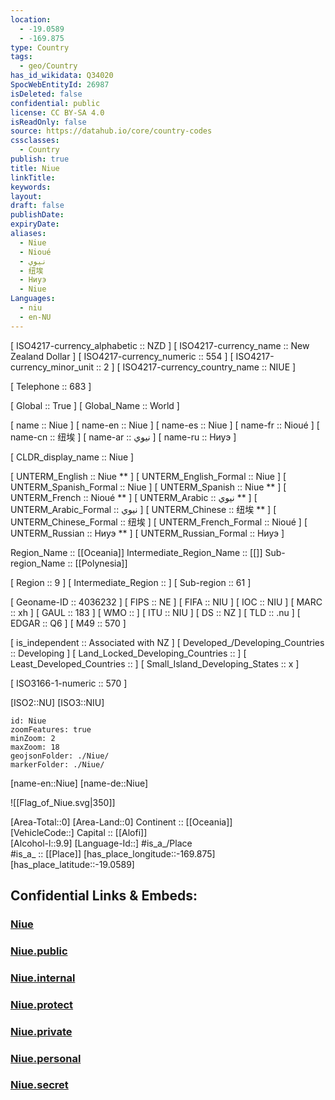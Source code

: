 ```yaml
---
location:
  - -19.0589
  - -169.875
type: Country
tags:
  - geo/Country
has_id_wikidata: Q34020
SpocWebEntityId: 26987
isDeleted: false
confidential: public
license: CC BY-SA 4.0
isReadOnly: false
source: https://datahub.io/core/country-codes
cssclasses:
  - Country
publish: true
title: Niue
linkTitle:
keywords:
layout:
draft: false
publishDate:
expiryDate:
aliases:
  - Niue
  - Nioué
  - نيوي
  - 纽埃
  - Ниуэ
  - Niue
Languages:
  - niu
  - en-NU
---
```



[	ISO4217-currency_alphabetic	 :: NZD ] 
[	ISO4217-currency_name	 :: New Zealand Dollar ] 
[	ISO4217-currency_numeric	 :: 554 ] 
[	ISO4217-currency_minor_unit	 :: 2 ] 
[	ISO4217-currency_country_name	 :: NIUE ] 

[	Telephone	 :: 683 ] 

[	Global	 :: True ] 
[	Global_Name	 :: World ] 

[	name	 :: Niue ] 
[	name-en	 :: Niue ] 
[	name-es	 :: Niue ] 
[	name-fr	 :: Nioué ] 
[	name-cn	 :: 纽埃 ] 
[	name-ar	 :: نيوي ] 
[	name-ru	 :: Ниуэ ] 

[	CLDR_display_name	 :: Niue ] 

[	UNTERM_English	 :: Niue    ** ] 
[	UNTERM_English_Formal	 :: Niue ] 
[	UNTERM_Spanish_Formal	 :: Niue ] 
[	UNTERM_Spanish	 :: Niue    ** ] 
[	UNTERM_French	 :: Nioué    ** ] 
[	UNTERM_Arabic	 :: نيوي    ** ] 
[	UNTERM_Arabic_Formal	 :: نيوي ] 
[	UNTERM_Chinese	 :: 纽埃    ** ] 
[	UNTERM_Chinese_Formal	 :: 纽埃 ] 
[	UNTERM_French_Formal	 :: Nioué ] 
[	UNTERM_Russian	 :: Ниуэ    ** ] 
[	UNTERM_Russian_Formal	 :: Ниуэ ] 

Region_Name ::  [[Oceania]] 
Intermediate_Region_Name ::  [[]] 
Sub-region_Name ::  [[Polynesia]] 

[	Region	 :: 9 ] 
[	Intermediate_Region	 ::  ] 
[	Sub-region	 :: 61 ] 

[	Geoname-ID	 :: 4036232 ] 
[	FIPS	 :: NE ] 
[	FIFA	 :: NIU ] 
[	IOC	 :: NIU ] 
[	MARC	 :: xh ] 
[	GAUL	 :: 183 ] 
[	WMO	 ::  ] 
[	ITU	 :: NIU ] 
[	DS	 :: NZ ] 
[	TLD	 :: .nu ] 
[	EDGAR	 :: Q6 ] 
[	M49	 :: 570 ] 

[	is_independent	 :: Associated with NZ ] 
[	Developed_/Developing_Countries	 :: Developing ] 
[	Land_Locked_Developing_Countries	 ::  ] 
[	Least_Developed_Countries	 ::  ] 
[	Small_Island_Developing_States	 :: x ] 

[	ISO3166-1-numeric	 :: 570 ] 



[ISO2::NU] 
[ISO3::NIU] 

```leaflet
id: Niue
zoomFeatures: true 
minZoom: 2 
maxZoom: 18
geojsonFolder: ./Niue/
markerFolder: ./Niue/
```

[name-en::Niue] 
[name-de::Niue] 

![[Flag_of_Niue.svg|350]] 

[Area-Total::0] 
[Area-Land::0] 
Continent :: [[Oceania]]  
[VehicleCode::] 
Capital :: [[Alofi]]  
[Alcohol-l::9.9] 
[Language-Id::] 
#is_a_/Place  
#is_a_ :: [[Place]] 
[has_place_longitude::-169.875] 
[has_place_latitude::-19.0589] 


## Confidential Links & Embeds: 

### [Niue](/_Standards/Earth/Continent/Oceania/Polynesia/Niue.md) 

### [Niue.public](/_public/Earth/Continent/Oceania/Polynesia/Niue.public.md) 

### [Niue.internal](/_internal/Earth/Continent/Oceania/Polynesia/Niue.internal.md) 

### [Niue.protect](/_protect/Earth/Continent/Oceania/Polynesia/Niue.protect.md) 

### [Niue.private](/_private/Earth/Continent/Oceania/Polynesia/Niue.private.md) 

### [Niue.personal](/_personal/Earth/Continent/Oceania/Polynesia/Niue.personal.md) 

### [Niue.secret](/_secret/Earth/Continent/Oceania/Polynesia/Niue.secret.md)

